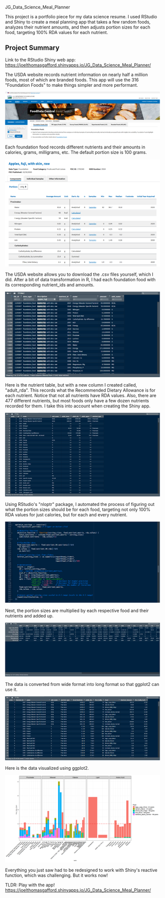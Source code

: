 JG_Data_Science_Meal_Planner

This project is a portfolio piece for my data science resume. I used RStudio and Shiny to create a meal planning app that takes a few random foods, analyzes their nutrient amounts, and then adjusts portion sizes for each food, targeting 100% RDA values for each nutrient.

## Project Summary

Link to the RStudio Shiny web app:
https://joelthomasgafford.shinyapps.io/JG_Data_Science_Meal_Planner/

The USDA website records nutrient information on nearly half a million foods, most of which are branded foods. This app will use the 316 "Foundation Foods" to make things simpler and more performant.

![Graph 1](output/Meal_Planner_01_USDA_A_001.png)

Each foundation food records different nutrients and their amounts in calories, grams, milligrams, etc. The default portion size is 100 grams.

![Graph 1](output/Meal_Planner_02_Apples_A_001.png)

The USDA website allows you to download the .csv files yourself, which I did. After a bit of data transformation in R, I had each foundation food with its corresponding nutrient_ids and amounts.

![Graph 1](output/Meal_Planner_03_R_Join_A_001.png)

Here is the nutrient table, but with a new column I created called, "adult_rda". This records what the Recommended Dietary Allowance is for each nutrient. Notice that not all nutrients have RDA values. Also, there are 477 different nutrients, but most foods only have a few dozen nutrients recorded for them. I take this into account when creating the Shiny app.

![Graph 1](output/Meal_Planner_04_RDA_A_001.png)

Using RStudio's "nloptr" package, I automated the process of figuring out what the portion sizes should be for each food, targeting not only 100% RDA values for just calories, but for each and every nutrient.

![Graph 1](output/Meal_Planner_05_Portions_A_001.png)

Next, the portion sizes are multiplied by each respective food and their nutrients and added up.

![Graph 1](output/Meal_Planner_06_Wide_A_001.png)

The data is converted from wide format into long format so that ggplot2 can use it.

![Graph 1](output/Meal_Planner_07_Long_A_001.png)

Here is the data visualized using ggplot2. 

![Graph 1](output/Meal_Planner_08_Plot_A_001.png)

Everything you just saw had to be redesigned to work with Shiny's reactive function, which was challenging. But it works now!

TLDR: Play with the app!
https://joelthomasgafford.shinyapps.io/JG_Data_Science_Meal_Planner/
